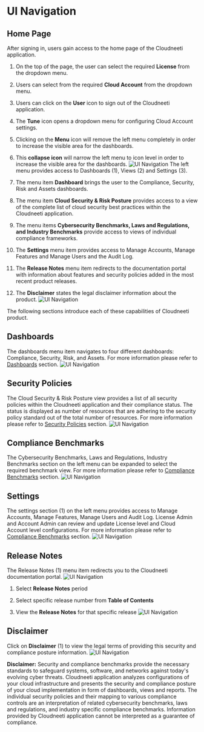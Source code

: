 UI Navigation
=============

Home Page
---------

After signing in, users gain access to the home page of the Cloudneeti
application.

1.  On the top of the page, the user can select the required **License** from
    the dropdown menu.
2.	Users can select from the required **Cloud Account** from the dropdown menu.
3.  Users can click on the **User** icon to sign out of the Cloudneeti
    application.
4.  The **Tune** icon opens a dropdown menu for configuring Cloud Account
    settings.
5.  Clicking on the **Menu** icon will remove the left menu completely in order
    to increase the visible area for the dashboards.
6.  This **collapse icon** will narrow the left menu to icon level in order to
    increase the visible area for the dashboards.
	![UI Navigation](.././images/userGuideUINavigation/UINavigation_Homepage.png#thumbnail)
The left menu provides access to Dashboards (1), Views (2) and Settings (3).

1.  The menu item **Dashboard** brings the user to the Compliance, Security,
    Risk and Assets dashboards.

2.  The menu item **Cloud Security & Risk Posture** provides access to a view of
    the complete list of cloud security best practices within the Cloudneeti
    application.

3.  The menu items **Cybersecurity Benchmarks, Laws and Regulations, and
    Industry Benchmarks** provide access to views of individual compliance
    frameworks.

4.  The **Settings** menu item provides access to Manage Accounts, Manage
    Features and Manage Users and the Audit Log.

5.  The **Release Notes** menu item redirects to the documentation portal with
    information about features and security policies added in the most recent
    product releases.

6.  The **Disclaimer** states the legal disclaimer information about the
    product.
	![UI Navigation](.././images/userGuideUINavigation/Left_Menu_Items.png#thumbnail)

The following sections introduce each of these capabilities of Cloudneeti
product.

Dashboards
----------

The dashboards menu item navigates to four different dashboards: Compliance,
Security, Risk, and Assets. For more information please refer to [Dashboards]()
section.
	![UI Navigation](.././images/userGuideUINavigation/Dashboard_Section.png#thumbnail)

Security Policies
-----------------

The Cloud Security & Risk Posture view provides a list of all security policies
within the Cloudneeti application and their compliance status. The status is
displayed as number of resources that are adhering to the security policy
standard out of the total number of resources. For more information please refer
to [Security Policies]() section.
	![UI Navigation](.././images/userGuideUINavigation/Security_Policies.png#thumbnail)

Compliance Benchmarks
---------------------

The Cybersecurity Benchmarks, Laws and Regulations, Industry Benchmarks section
on the left menu can be expanded to select the required benchmark view. For more
information please refer to [Compliance Benchmarks]() section.
	![UI Navigation](.././images/userGuideUINavigation/Compliance_Benchmarks.png#thumbnail)

Settings
--------

The settings section (1) on the left menu provides access to Manage Accounts,
Manage Features, Manage Users and Audit Log. License Admin and Account Admin can
review and update License level and Cloud Account level configurations. For more
information please refer to [Compliance Benchmarks]() section.
	![UI Navigation](.././images/userGuideUINavigation/Settings_Panel.png#thumbnail)

Release Notes
-------------

The Release Notes (1) menu item redirects you to the Cloudneeti documentation
portal.
	![UI Navigation](.././images/userGuideUINavigation/Release_Notes.png#thumbnail)

1.  Select **Release Notes** period

2.  Select specific release number from **Table of Contents**

3.  View the **Release Notes** for that specific release
	![UI Navigation](.././images/userGuideUINavigation/Release_Notes_Details.png#thumbnail)

Disclaimer
----------

Click on **Disclaimer** (1) to view the legal terms of providing this security
and compliance posture information.
	![UI Navigation](.././images/userGuideUINavigation/Disclaimer.png#thumbnail)

**Disclaimer:** Security and compliance benchmarks provide the necessary
standards to safeguard systems, software, and networks against today's evolving
cyber threats. Cloudneeti application analyzes configurations of your cloud
infrastructure and presents the security and compliance posture of your cloud
implementation in form of dashboards, views and reports. The individual security
policies and their mapping to various compliance controls are an interpretation
of related cybersecurity benchmarks, laws and regulations, and industry specific
compliance benchmarks. Information provided by Cloudneeti application cannot be
interpreted as a guarantee of compliance.
